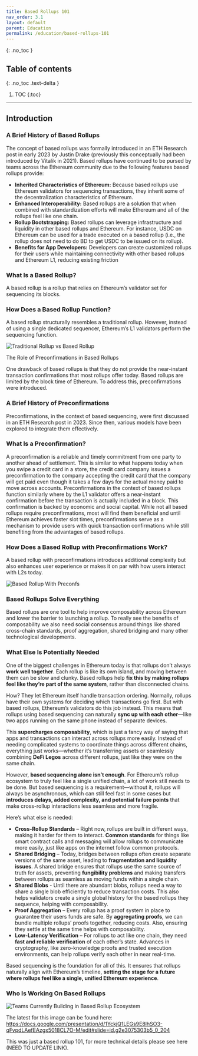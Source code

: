 ```yaml
---
title: Based Rollups 101
nav_order: 3.1
layout: default
parent: Education
permalink: /education/based-rollups-101
---
```


{: .no_toc }

## Table of contents
{: .no_toc .text-delta }

1. TOC
{:toc}

---
## Introduction

### A Brief History of Based Rollups

The concept of based rollups was formally introduced in an ETH Research post in early 2023 by Justin Drake (previously this conceptually had been introduced by Vitalik in 2021). Based rollups have continued to be pursed by teams across the Ethereum community due to the following features based rollups provide:

- **Inherited Characteristics of Ethereum:** Because based rollups use Ethereum validators for sequencing transactions, they inherit some of the decentralization characteristics of Ethereum.
- **Enhanced Interoperability:** Based rollups are a solution that when combined with standardization efforts will make Ethereum and all of the rollups feel like one chain.
- **Rollup Bootstrapping:** Based rollups can leverage infrastructure and liquidity in other based rollups and Ethereum. For instance, USDC on Ethereum can be used for a trade executed on a based rollup (i.e., the rollup does not need to do BD to get USDC to be issued on its rollup).
- **Benefits for App Developers:** Developers can create customized rollups for their users while maintaining connectivity with other based rollups and Ethereum L1, reducing existing friction

### What Is a Based Rollup?

A based rollup is a rollup that relies on Ethereum’s validator set for sequencing its blocks.

### How Does a Based Rollup Function?

A based rollup structurally resembles a traditional rollup. However, instead of using a single dedicated sequencer, Ethereum’s L1 validators perform the sequencing function.

![Traditional Rollup vs Based Rollup](/website/assets/images/Roll-up-Comparison.png)

The Role of Preconfirmations in Based Rollups

One drawback of based rollups is that they do not provide the near-instant transaction confirmations that most rollups offer today. Based rollups are limited by the block time of Ethereum. To address this, preconfirmations were introduced.

### A Brief History of Preconfirmations

Preconfirmations, in the context of based sequencing, were first discussed in an ETH Research post in 2023. Since then, various models have been explored to integrate them effectively.

### What Is a Preconfirmation?

A preconfirmation is a reliable and timely commitment from one party to another ahead of settlement. This is similar to what happens today when you swipe a credit card in a store, the credit card company issues a preconfirmation to the company accepting the credit card that the company will get paid even though it takes a few days for the actual money paid to move across accounts. Preconfirmations in the context of based rollups function similarly where by the L1 validator offers a near-instant confirmation before the transaction is actually included in a block. This confirmation is backed by economic and social capital. While not all based rollups require preconfirmations, most will find them beneficial and until Ethereum achieves faster slot times, preconfirmations serve as a mechanism to provide users with quick transaction confirmations while still benefiting from the advantages of based rollups.

### How Does a Based Rollup with Preconfirmations Work?

A based rollup with preconfirmations introduces additional complexity but also enhances user experience or makes it on par with how users interact with L2s today.

![Based Rollup With Preconfs](/website/assets/images/BasedRollup-Preconf.png)

### Based Rollups Solve Everything

Based rollups are one tool to help improve composability across Ethereum and lower the barrier to launching a rollup. To really see the benefits of composability we also need social consensus around things like shared cross-chain standards, proof aggregation, shared bridging and many other technological developments.

### What Else Is Potentially Needed

One of the biggest challenges in Ethereum today is that rollups don’t always **work well together**. Each rollup is like its own island, and moving between them can be slow and clunky. Based rollups help  **fix this by making rollups feel like they’re part of the same system**, rather than disconnected chains.

How? They let Ethereum itself handle transaction ordering. Normally, rollups have their own systems for deciding which transactions go first. But with based rollups, Ethereum’s validators do this job instead. This means that rollups using based sequencing can naturally **sync up with each other**—like two apps running on the same phone instead of separate devices.

This **supercharges composability**, which is just a fancy way of saying that apps and transactions can interact across rollups more easily. Instead of needing complicated systems to coordinate things across different chains, everything just works—whether it’s transferring assets or seamlessly combining **DeFi Legos** across different rollups, just like they were on the same chain.

However, **based sequencing alone isn’t enough**. For Ethereum’s rollup ecosystem to truly feel like a single unified chain, a lot of work still needs to be done. But based sequencing is a requirement—without it, rollups will always be asynchronous, which can still feel fast in some cases but **introduces delays, added complexity, and potential failure points** that make cross-rollup interactions less seamless and more fragile.

Here’s what else is needed:

- **Cross-Rollup Standards** – Right now, rollups are built in different ways, making it harder for them to interact. **Common standards** for things like smart contract calls and messaging will allow rollups to communicate more easily, just like apps on the internet follow common protocols.
- **Shared Bridging** – Today, bridges between rollups often create separate versions of the same asset, leading to **fragmentation and liquidity issues**. A shared bridge ensures that rollups use the same source of truth for assets, preventing **fungibility problems** and making transfers between rollups as seamless as moving funds within a single chain.
- **Shared Blobs** - Until there are abundant blobs, rollups need a way to share a single blob efficiently to reduce transaction costs. This also helps validators create a single global history for the based rollups they sequence, helping with composability.
- **Proof Aggregation** – Every rollup has a proof system in place to guarantee their users funds are safe. By **aggregating proofs**, we can bundle multiple rollups’ proofs together, reducing costs. Also, ensuring they settle at the same time helps with composability.
- **Low-Latency Verification** – For rollups to act like one chain, they need **fast and reliable verification** of each other’s state. Advances in cryptography, like zero-knowledge proofs and trusted execution environments, can help rollups verify each other in near real-time.

Based sequencing is the foundation for all of this. It ensures that rollups naturally align with Ethereum’s timeline, **setting the stage for a future where rollups feel like a single, unified Ethereum experience**.

### Who Is Working On Based Rollups

![Teams Currently Building in Based Rollup Ecosystem](/website/assets/images/Current-Ecosystem.png)

The latest for this image can be found here: https://docs.google.com/presentation/d/1YckjQ1LEGs9E8lhSO3-qFvpdLAefEAzgx5018CL7O-M/edit#slide=id.g2e3075303b5_0_204

This was just a based rollup 101, for more technical details please see here (NEED TO UPDATE LINK).


